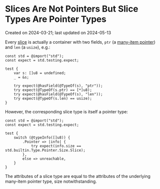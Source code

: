 # Slices Are Not Pointers But Slice Types Are Pointer Types #

Created on 2024-03-21; last updated on 2024-05-13

Every [slice](./slice.md) is actually a container with two fields, `ptr` (a [many-item pointer](./many-item-pointer.md)) and `len` (a `usize`), e.g.:

```zig
const std = @import("std");
const expect = std.testing.expect;

test {
    var s: []u8 = undefined;
    _ = &s;

    try expect(@hasField(@TypeOf(s), "ptr"));
    try expect(@TypeOf(s.ptr) == [*]u8);
    try expect(@hasField(@TypeOf(s), "len"));
    try expect(@TypeOf(s.len) == usize);
}
```

However, the corresponding slice type is itself a pointer type:

```zig
const std = @import("std");
const expect = std.testing.expect;

test {
    switch (@typeInfo([]u8)) {
        .Pointer => |info| {
            try expect(info.size == std.builtin.Type.Pointer.Size.Slice);
        },
        else => unreachable,
    }
}
```

The attributes of a slice type are equal to the attributes of the underlying many-item pointer type, size notwithstanding.
